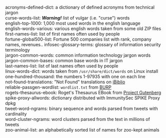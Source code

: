 acronyms-defined-dict: a dictionary of defined acronyms from technical jargon  
curse-words-list: _**Warning!**_ list of vulgar (i.e. "curse") words   
english-top-1000: 1,000 most used words in the english language  
english-words-various: various english words taken from some old ZIP files  
first-names-list: list of first names often used by people  
fortune-global500-list: Fortune 500 companies list with rank, company names, revenues..
infosec-glossary-terms: glossary of information security terminology  
jargon-common-words: common information technology jargon words  
jargon-common-bases: common base words in IT jargon  
last-names-list: list of last names often used by people  
linux-words-dict: words taken from `/usr/share/dict/words` on Linux install  
one-hundred-thousand: the numbers 1-97935 with one on each line  
not-found-translations: "Not Found" translations on [iBiblio](http://ibiblio.org)  
reliable-passgen-wordlist: `wordlist.txt` from [BURP](https://github.com/jwmarshall/BURP "Beaituful Unique Reliable Password generator")   
rogets-thesaurus-ebook: Roget's Thesaurus EBook from [Project Gutenberg](https://www.gutenberg.org)  
spike-proxy-allwords: dictionary distributed with ImmunitySec SPIKE Proxy dpkg  
tweet-word-ngrams: binary sequence and words parsed from tweets with cardinality  
word-cluster-ngrams: word clusters parsed from the text in millions of tweets  
zoo-animal-list: an alphabetically sorted list of names for zoo-kept animals  
